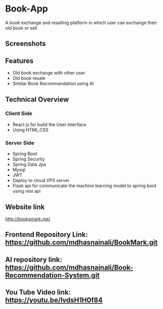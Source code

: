 # Book-App

A book exchange and resalling platform in which user can exchange their old book or sell


## Screenshots




## Features

- Old book exchange with other user
- Old book resale
- Similar Book Recommandation using AI


## Technical Overview

### Client Side
- React js for build the User Interface
- Using HTML,CSS

### Server Side
- Spring Boot
- Spring Security
- Spring Data Jpa
- Mysql
- JWT
- Deploy to cloud VPS server
- Flask api for communicate the machine learning model to spring boot using rest api


## Website link
http://booksmark.me/
## Frontend Repository Link: https://github.com/mdhasnainali/BookMark.git
## AI repository link: https://github.com/mdhasnainali/Book-Recommendation-System.git
## You Tube Video link: https://youtu.be/lvdsH1H0f84

